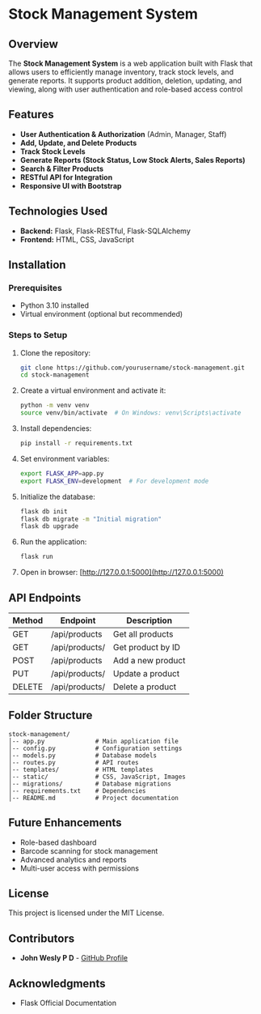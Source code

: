 # Stock Management System

## Overview
The **Stock Management System** is a web application built with Flask that allows users to efficiently manage inventory, track stock levels, and generate reports. It supports product addition, deletion, updating, and viewing, along with user authentication and role-based access control

## Features
- **User Authentication & Authorization** (Admin, Manager, Staff)
- **Add, Update, and Delete Products**
- **Track Stock Levels**
- **Generate Reports (Stock Status, Low Stock Alerts, Sales Reports)**
- **Search & Filter Products**
- **RESTful API for Integration**
- **Responsive UI with Bootstrap**

## Technologies Used
- **Backend:** Flask, Flask-RESTful, Flask-SQLAlchemy
- **Frontend:** HTML, CSS, JavaScript

## Installation
### Prerequisites
- Python 3.10 installed
- Virtual environment (optional but recommended)

### Steps to Setup
1. Clone the repository:
   ```sh
   git clone https://github.com/yourusername/stock-management.git
   cd stock-management
   ```
2. Create a virtual environment and activate it:
   ```sh
   python -m venv venv
   source venv/bin/activate  # On Windows: venv\Scripts\activate
   ```
3. Install dependencies:
   ```sh
   pip install -r requirements.txt
   ```
4. Set environment variables:
   ```sh
   export FLASK_APP=app.py
   export FLASK_ENV=development  # For development mode
   ```
5. Initialize the database:
   ```sh
   flask db init
   flask db migrate -m "Initial migration"
   flask db upgrade
   ```
6. Run the application:
   ```sh
   flask run
   ```
7. Open in browser: [http://127.0.0.1:5000](http://127.0.0.1:5000)

## API Endpoints
| Method | Endpoint | Description |
|--------|----------|--------------|
| GET | /api/products | Get all products |
| GET | /api/products/<id> | Get product by ID |
| POST | /api/products | Add a new product |
| PUT | /api/products/<id> | Update a product |
| DELETE | /api/products/<id> | Delete a product |

## Folder Structure
```
stock-management/
│-- app.py              # Main application file
│-- config.py           # Configuration settings
│-- models.py           # Database models
│-- routes.py           # API routes
│-- templates/          # HTML templates
│-- static/             # CSS, JavaScript, Images
│-- migrations/         # Database migrations
│-- requirements.txt    # Dependencies
│-- README.md           # Project documentation
```

## Future Enhancements
- Role-based dashboard
- Barcode scanning for stock management
- Advanced analytics and reports
- Multi-user access with permissions

## License
This project is licensed under the MIT License.

## Contributors
- **John Wesly P D** - [GitHub Profile](https://github.com/johnwesly08)

## Acknowledgments
- Flask Official Documentation

